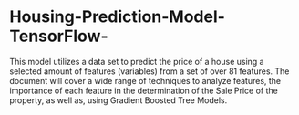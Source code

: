 # Housing-Prediction-Model-TensorFlow-
This model utilizes a data set to predict the price of a house using a selected amount of features (variables) from a set of over 81 features. The document will cover a wide range of techniques to analyze features, the importance of each feature in the determination of the Sale Price of the property, as well as, using Gradient Boosted Tree Models.
